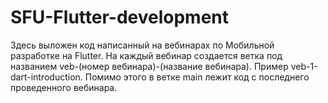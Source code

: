 # SFU-Flutter-development

Здесь выложен код написанный на вебинарах по Мобильной разработке на Flutter. На каждый вебинар создается ветка под названием veb-(номер вебинара)-(название вебинара). Пример veb-1-dart-introduction.
Помимо этого в ветке main лежит код с последнего проведенного вебинара.
